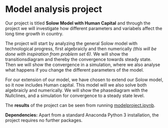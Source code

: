 # Model analysis project

Our project is titled **Solow Model with Human Capital** and through the project we will investigate how different parameters and variabels affect the long time growth in country. 

The project will start by analyzing the general Solow model with technological progress, first algebraicly and then numerically *(this will be done with inspiration from problem set 6)*. We will show the transitionsdiagram and thereby the convergence towards steady state. Then we will show the convergence in a simulation, where we also analyse what happens if you change the different parameters of the model.

For our extension of our model, we have chosen to extend our Solow model, so it now includes Human capital. This model will we also solve both algebraicly and numerically. We will show the phasediagram with the Nullclines, and a simulation for convergence to a steady state level.

The **results** of the project can be seen from running [modelproject.ipynb](modelproject.ipynb).

**Dependencies:** Apart from a standard Anaconda Python 3 installation, the project requires no further packages.